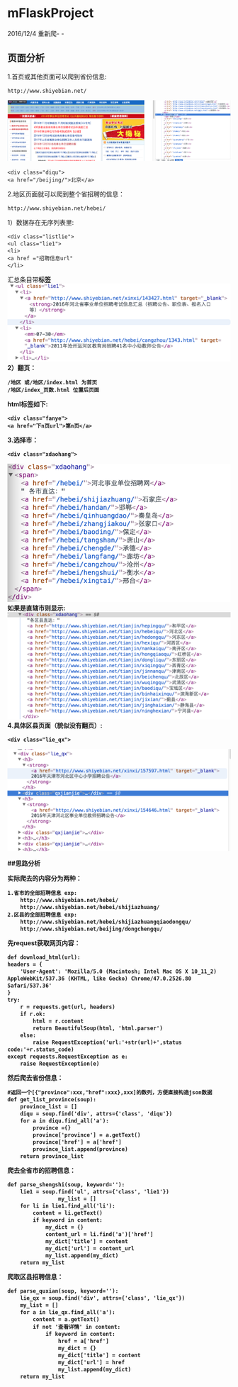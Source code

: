 # mFlaskProject

2016/12/4
重新爬- -
## 页面分析


1.首页或其他页面可以爬到省份信息:

    http://www.shiyebian.net/
    
![省份](./img/diqu.png)

    <div class="diqu">
    <a href="/beijing/">北京</a>
2.地区页面就可以爬到整个省招聘的信息：

    http://www.shiyebian.net/hebei/
1）数据存在无序列表里:

    <div class="listlie">
    <ul class="lie1">
    <li>
    <a href ="招聘信息url"
    </li>
汇总条目带<strong>标签
![具体招聘信息](./img/zhaopinxinxi.png)
2）翻页：

    /地区 或/地区/index.html 为首页
    /地区/index_页数.html 位置后页面
html标签如下:

    <div class="fanye">
    <a href="下n页url">第n页</a>
3.选择市：

    <div class="xdaohang">
![选择市](./img/xuanzeshi.png) 
如果是直辖市则显示:
![选择市](./img/quxian_1.png) 
4.具体区县页面（貌似没有翻页）:

    <div class="lie_qx">
![选择区县](./img/quxian_2.png)   
    
##思路分析

实际爬去的内容分为两种：

    1.省市的全部招聘信息 exp:
        http://www.shiyebian.net/hebei/
        http://www.shiyebian.net/hebei/shijiazhuang/
    2.区县的全部招聘信息 exp:
        http://www.shiyebian.net/hebei/shijiazhuangqiaodongqu/
        http://www.shiyebian.net/beijing/dongchengqu/
先request获取网页内容：

    def download_html(url):
    headers = {
        'User-Agent': 'Mozilla/5.0 (Macintosh; Intel Mac OS X 10_11_2) AppleWebKit/537.36 (KHTML, like Gecko) Chrome/47.0.2526.80 Safari/537.36'
    }
    try:
        r = requests.get(url, headers)
        if r.ok:
            html = r.content
            return BeautifulSoup(html, 'html.parser')
        else:
            raise RequestException('url:'+str(url)+',status code:'+r.status_code)
    except requests.RequestException as e:
        raise RequestException(e)
然后爬去省份信息：

    #返回一个[{"province":xxx,"href":xxx},xxx]的数列，方便直接构造json数据
    def get_list_province(soup):
        province_list = []
        diqu = soup.find('div', attrs={'class', 'diqu'})
        for a in diqu.find_all('a'):
            province ={}
            province['province'] = a.getText()
            province['href'] = a['href']
            province_list.append(province)
        return province_list
爬去全省市的招聘信息：

    def parse_shengshi(soup, keyword=''):
        lie1 = soup.find('ul', attrs={'class', 'lie1'})
                    my_list = []
        for li in lie1.find_all('li'):
            content = li.getText()
            if keyword in content:
                my_dict = {}
                content_url = li.find('a')['href']
                my_dict['title'] = content
                my_dict['url'] = content_url
                my_list.append(my_dict)
        return my_list

爬取区县招聘信息：

    def parse_quxian(soup, keyword=''):
        lie_qx = soup.find('div', attrs={'class', 'lie_qx'})
        my_list = []
        for a in lie_qx.find_all('a'):
            content = a.getText()
            if not '查看详情' in content:
                if keyword in content:
                    href = a['href']
                    my_dict = {}
                    my_dict['title'] = content
                    my_dict['url'] = href
                    my_list.append(my_dict)
        return my_list